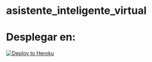 # asistente_inteligente_virtual

# Desplegar en:
[![Deploy to Heroku](https://www.herokucdn.com/deploy/button.svg)](https://heroku.com/deploy)

